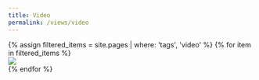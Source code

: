 ```yaml
---
title: Video
permalink: /views/video
---
```


<div class='d-flex flex-row flex-wrap'>
  {% assign filtered_items = site.pages | where: 'tags', 'video' %}
  {% for item in filtered_items %}
  <div class="col-3">
    <a href="{{ item.permalink }}">
      <img class="gallery-item-image" src="{{ item.image }}"/>
    </a>
  </div>
  {% endfor %}
</div>
